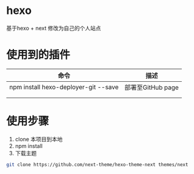 # hexo

基于hexo + next 修改为自己的个人站点

# 使用到的插件

| 命令                                 | 描述              |
| ------------------------------------ | ----------------- |
| npm install hexo-deployer-git --save | 部署至GitHub page |
|                                      |                   |
|                                      |                   |

# 使用步骤
1. clone 本项目到本地
2. npm install
3. 下载主题
```bash
git clone https://github.com/next-theme/hexo-theme-next themes/next
```